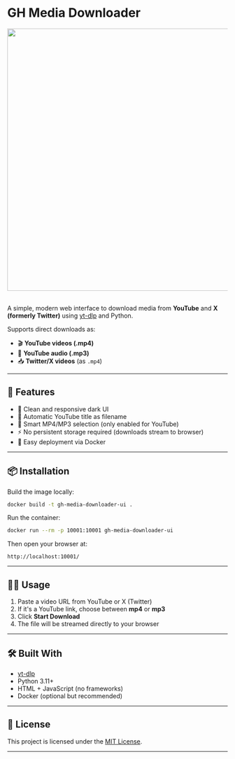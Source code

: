 # GH Media Downloader

<img src="https://github.com/user-attachments/assets/5d6e8808-90de-4251-88f5-2f305e77412b" width="600" height="auto">
&nbsp;

A simple, modern web interface to download media from **YouTube** and **X (formerly Twitter)** using [yt-dlp](https://github.com/yt-dlp/yt-dlp) and Python.

Supports direct downloads as:
- 🎬 **YouTube videos (.mp4)**
- 🎵 **YouTube audio (.mp3)**
- 📥 **Twitter/X videos** (as `.mp4`)

---

## 🚀 Features

- 🎯 Clean and responsive dark UI
- 🔎 Automatic YouTube title as filename
- 🧠 Smart MP4/MP3 selection (only enabled for YouTube)
- ⚡️ No persistent storage required (downloads stream to browser)
- 🐳 Easy deployment via Docker

---

## 📦 Installation

Build the image locally:
```bash
docker build -t gh-media-downloader-ui .
```

Run the container:
```bash
docker run --rm -p 10001:10001 gh-media-downloader-ui
```

Then open your browser at:
```
http://localhost:10001/
```

---

## 🧑‍💻 Usage

1. Paste a video URL from YouTube or X (Twitter)
2. If it's a YouTube link, choose between **mp4** or **mp3**
3. Click **Start Download**
4. The file will be streamed directly to your browser

---

## 🛠️ Built With

- [yt-dlp](https://github.com/yt-dlp/yt-dlp)
- Python 3.11+
- HTML + JavaScript (no frameworks)
- Docker (optional but recommended)

---

## 📝 License

This project is licensed under the [MIT License](LICENSE).

---
